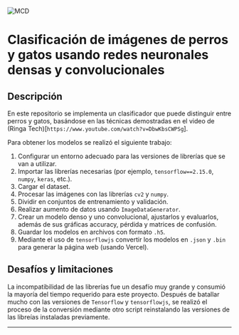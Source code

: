 ![MCD](https://mcd.unison.mx/wp-content/themes/awaken/img/logo_mcd.png)
# Clasificación de imágenes de perros y gatos usando redes neuronales densas y convolucionales

## Descripción

En este repositorio se implementa un clasificador que puede distinguir entre perros y gatos, basándose en las técnicas demostradas en el video de (Ringa Tech)[`https://www.youtube.com/watch?v=DbwKbsCWPSg`].

Para obtener los modelos se realizó el siguiente trabajo:

1. Configurar un entorno adecuado para las versiones de librerías que se van a utilizar.
2. Importar las librerías necesarias (por ejemplo, `tensorflow==2.15.0`, `numpy`, `keras`, etc.).
3. Cargar el dataset.
4. Procesar las imágenes con las librerías `cv2` y `numpy`.
5. Dividir en conjuntos de entrenamiento y validación.
6. Realizar aumento de datos usando `ImageDataGenerator`.
7. Crear un modelo denso y uno convolucional, ajustarlos y evaluarlos, además de sus gráficas accuracy, pérdida y matrices de confusión.
8. Guardar los modelos en archivos con formato `.h5`.
9. Mediante el uso de `tensorflowjs` convertir los modelos en `.json` y `.bin` para generar la página web (usando Vercel).


## Desafíos y limitaciones

La incompatibilidad de las librerías fue un desafío muy grande y consumió la mayoría del tiempo requerido para este proyecto. Después de batallar mucho con las versiones de `Tensorflow` y `tensorflowjs`, se realizó el proceso de la conversión mediante otro script reinstalando las versiones de las libreías instaladas previamente.

--------------------------------------------------------------------------------------------
